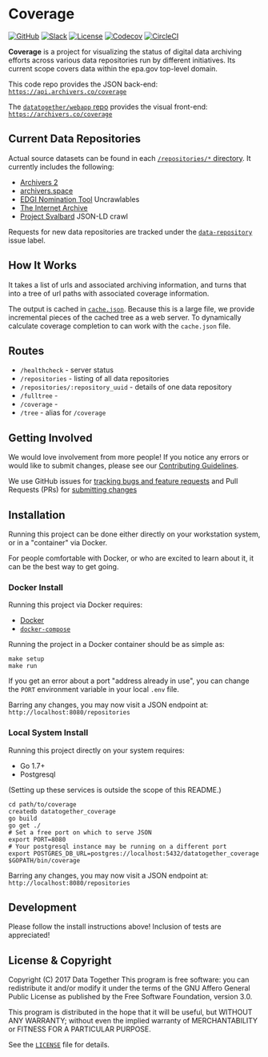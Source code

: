 # Coverage

[![GitHub](https://img.shields.io/badge/project-Data_Together-487b57.svg?style=flat-square)](http://github.com/datatogether)
[![Slack](https://img.shields.io/badge/slack-Archivers-b44e88.svg?style=flat-square)](https://archivers-slack.herokuapp.com/)
[![License](https://img.shields.io/github/license/datatogether/coverage.svg?style=flat-square)](./LICENSE)
[![Codecov](https://img.shields.io/codecov/c/github/datatogether/coverage.svg?style=flat-square)](https://codecov.io/gh/datatogether/coverage)
[![CircleCI](https://img.shields.io/circleci/project/github/datatogether/coverage.svg?style=flat-square)](https://circleci.com/gh/datatogether/coverage)

**Coverage** is a project for visualizing the status of digital data archiving efforts across various data repositories run by different initiatives. Its current scope covers data within the epa.gov top-level domain.

This code repo provides the JSON back-end: [`https://api.archivers.co/coverage`](https://api.archivers.co/coverage)

The [`datatogether/webapp` repo](https://github.com/datatogether/webapp) provides the visual front-end: [`https://archivers.co/coverage`](https://archivers.co/coverage)


## Current Data Repositories

Actual source datasets can be found in each [`/repositories/*` directory](/repositories). It currently includes the following:

  * [Archivers 2](https://alpha.archivers.space/)
  * [archivers.space](https://archivers.space/)
  * [EDGI Nomination Tool](https://chrome.google.com/webstore/detail/nominationtool/abjpihafglmijnkkoppbookfkkanklok?hl=en) Uncrawlables
  * [The Internet Archive](https://archive.org/)
  * [Project Svalbard](https://github.com/datproject/svalbard) JSON-LD crawl

Requests for new data repositories are tracked under the [`data-repository`](https://github.com/datatogether/coverage/labels/data-repository) issue label.


##  How It Works

It takes a list of urls and associated archiving information, and turns that into a tree of url paths with associated coverage information.

The output is cached in [`cache.json`](cache.json). Because this is a large file, we provide incremental pieces of the cached tree as a web server. To dynamically calculate coverage completion to can work with the `cache.json` file.


## Routes

* `/healthcheck` - server status
* `/repositories` - listing of all data repositories
* `/repositories/:repository_uuid` - details of one data repository
* `/fulltree` - 
* `/coverage` - 
* `/tree` - alias for `/coverage`


## Getting Involved

We would love involvement from more people! If you notice any errors or would like to submit changes, please see our [Contributing Guidelines](./github/CONTRIBUTING.md).

We use GitHub issues for [tracking bugs and feature requests](./issues) and Pull Requests (PRs) for [submitting changes](./pulls)


## Installation

Running this project can be done either directly on your workstation system, or in a "container" via Docker.

For people comfortable with Docker, or who are excited to learn about it, it can be the best way to get going.

### Docker Install

Running this project via Docker requires:

  * [Docker](https://docs.docker.com/engine/installation/)
  * [`docker-compose`](https://docs.docker.com/compose/install/)

Running the project in a Docker container should be as simple as:

```
make setup
make run
```

If you get an error about a port "address already in use", you can change the `PORT` environment variable in your local `.env` file.

Barring any changes, you may now visit a JSON endpoint at: `http://localhost:8080/repositories`

### Local System Install

Running this project directly on your system requires:

  * Go 1.7+
  * Postgresql

(Setting up these services is outside the scope of this README.)

```
cd path/to/coverage
createdb datatogether_coverage
go build
go get ./
# Set a free port on which to serve JSON
export PORT=8080
# Your postgresql instance may be running on a different port
export POSTGRES_DB_URL=postgres://localhost:5432/datatogether_coverage
$GOPATH/bin/coverage
```

Barring any changes, you may now visit a JSON endpoint at: `http://localhost:8080/repositories`



## Development

Please follow the install instructions above! Inclusion of tests are appreciated!


## License & Copyright

Copyright (C) 2017 Data Together
This program is free software: you can redistribute it and/or modify it under
the terms of the GNU Affero General Public License as published by the Free Software
Foundation, version 3.0.

This program is distributed in the hope that it will be useful, but WITHOUT ANY
WARRANTY; without even the implied warranty of MERCHANTABILITY or FITNESS FOR A
PARTICULAR PURPOSE.

See the [`LICENSE`](./LICENSE) file for details.
